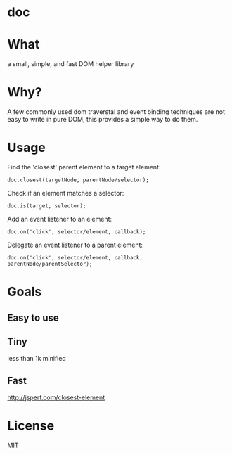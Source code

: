 doc
====

# What #

a small, simple, and fast DOM helper library

# Why? #

A few commonly used dom traverstal and event binding techniques are not easy to write in pure DOM, this provides a simple way to do them.

# Usage #

Find the 'closest' parent element to a target element:

	doc.closest(targetNode, parentNode/selector);

Check if an element matches a selector:

	doc.is(target, selector);

Add an event listener to an element:

	doc.on('click', selector/element, callback);

Delegate an event listener to a parent element:

	doc.on('click', selector/element, callback, parentNode/parentSelector);
    
# Goals #

## Easy to use ##

## Tiny ##

less than 1k minified

## Fast ##

http://jsperf.com/closest-element

# License #

MIT

